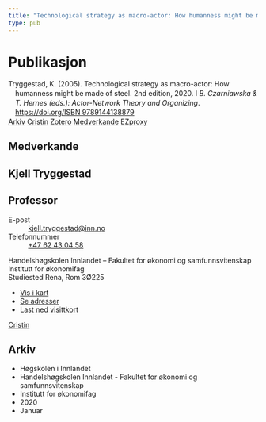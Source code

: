 ```yaml
---
title: "Technological strategy as macro-actor: How humanness might be made of steel. 2nd edition, 2020"
type: pub
---
```

<h1>Publikasjon</h1>
<article id="csl-bib-container-QY368APT" class="csl-bib-container">
  <div class="csl-bib-body" style="line-height: 1.35; padding-left: 1em; text-indent:-1em;">
  <div class="csl-entry">Tryggestad, K. (2005). Technological strategy as macro-actor: How humanness might be made of steel. 2nd edition, 2020. I <i>B. Czarniawska &amp; T. Hernes (eds.): Actor-Network Theory and Organizing</i>. <a href="https://doi.org/ISBN 9789144138879">https://doi.org/ISBN 9789144138879</a></div>
</div>
  <div class="csl-bib-buttons">
    <a href="#taxonomy-article-QY368APT" class="csl-bib-button">Arkiv</a>
    <a href="https://app.cristin.no/results/show.jsf?id=1788587" alt="Cristin URL" class="csl-bib-button">Cristin</a>
    <a href="http://zotero.org/groups/5022929/items/QY368APT" alt="Zotero URL" class="csl-bib-button">Zotero</a>
    <a href="#contributors-article-QY368APT" class="csl-bib-button">Medverkande</a>
    <a href="http://ezproxy.inn.no/login?url=https://doi.org/ISBN 9789144138879" class="csl-bib-button">EZproxy</a>
  </div>
  <div id="csl-bib-meta-container-QY368APT"></div>
</article>
<div id="csl-bib-meta-QY368APT" class="csl-bib-meta">
  <article id="contributors-article-QY368APT" class="contributors-article">
    <h1>Medverkande</h1>
    <div class="personas">
<div class="vrtx-hinn-person-card">
<div class="photo">
<i class="lar la-user-circle missing-person"></i>
</div>
<div class="info">
<hgroup><h1>Kjell Tryggestad</h1>
<h2>Professor</h2>
</hgroup><dl>
<dt>E-post</dt>
<dd>
<a href="mailto:kjell.tryggestad@inn.no">kjell.tryggestad@inn.no</a>
</dd>
<dt>Telefonnummer</dt>
<dd><a href="tel:+4762430458">
+47 62 43 04 58
</a></dd>
</dl>
<p>
Handelshøgskolen Innlandet – Fakultet for økonomi og samfunnsvitenskap<br>
Institutt for økonomifag<br>
Studiested Rena,
Rom 3Ø225
</p>
<ul class="vrtx-hinn-links">
<li><a href="https://www.google.com/maps?q=61.13620,11.37454">Vis i kart</a></li>
<li><a href="https://www.inn.no/finn-en-ansatt/kjell-tryggestad.html#vrtx-hinn-addresses">Se adresser</a></li>
<li><a href="https://www.inn.no/finn-en-ansatt/kjell-tryggestad.html?vrtx=vcf">Last ned visittkort</a></li>
</ul>
</div>
</div>
<a href="https://app.cristin.no/persons/show.jsf?id=648685" alt="Cristin URL" class="personas-cristin">Cristin</a>
</div>
  </article>
  <article id="taxonomy-article-QY368APT" class="taxonomy-article">
    <h1>Arkiv</h1>
    <ul>
      <li>Høgskolen i Innlandet</li>
      <li>Handelshøgskolen Innlandet - Fakultet for økonomi og samfunnsvitenskap</li>
      <li>Institutt for økonomifag</li>
      <li>2020</li>
      <li>Januar</li>
    </ul>
  </article>
</div>
